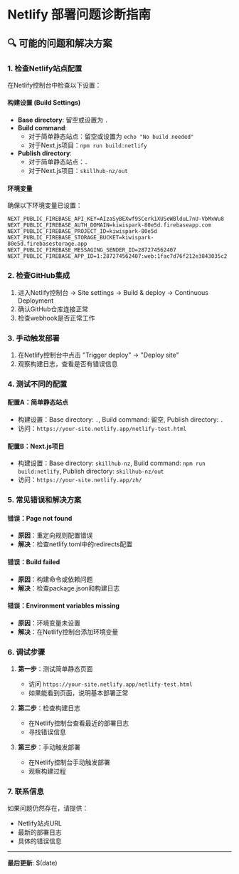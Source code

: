 # Netlify 部署问题诊断指南

## 🔍 可能的问题和解决方案

### 1. 检查Netlify站点配置

在Netlify控制台中检查以下设置：

#### 构建设置 (Build Settings)
- **Base directory**: 留空或设置为 `.`
- **Build command**: 
  - 对于简单静态站点：留空或设置为 `echo "No build needed"`
  - 对于Next.js项目：`npm run build:netlify`
- **Publish directory**: 
  - 对于简单静态站点：`.`
  - 对于Next.js项目：`skillhub-nz/out`

#### 环境变量
确保以下环境变量已设置：
```
NEXT_PUBLIC_FIREBASE_API_KEY=AIzaSyBEXwf9SCerk1XUSeWBlduL7nU-VbMxWu8
NEXT_PUBLIC_FIREBASE_AUTH_DOMAIN=kiwispark-80e5d.firebaseapp.com
NEXT_PUBLIC_FIREBASE_PROJECT_ID=kiwispark-80e5d
NEXT_PUBLIC_FIREBASE_STORAGE_BUCKET=kiwispark-80e5d.firebasestorage.app
NEXT_PUBLIC_FIREBASE_MESSAGING_SENDER_ID=287274562407
NEXT_PUBLIC_FIREBASE_APP_ID=1:287274562407:web:1fac7d76f212e3843035c2
```

### 2. 检查GitHub集成

1. 进入Netlify控制台 → Site settings → Build & deploy → Continuous Deployment
2. 确认GitHub仓库连接正常
3. 检查webhook是否正常工作

### 3. 手动触发部署

1. 在Netlify控制台中点击 "Trigger deploy" → "Deploy site"
2. 观察构建日志，查看是否有错误信息

### 4. 测试不同的配置

#### 配置A：简单静态站点
- 构建设置：Base directory: `.`, Build command: 留空, Publish directory: `.`
- 访问：`https://your-site.netlify.app/netlify-test.html`

#### 配置B：Next.js项目
- 构建设置：Base directory: `skillhub-nz`, Build command: `npm run build:netlify`, Publish directory: `skillhub-nz/out`
- 访问：`https://your-site.netlify.app/zh/`

### 5. 常见错误和解决方案

#### 错误：Page not found
- **原因**：重定向规则配置错误
- **解决**：检查netlify.toml中的redirects配置

#### 错误：Build failed
- **原因**：构建命令或依赖问题
- **解决**：检查package.json和构建日志

#### 错误：Environment variables missing
- **原因**：环境变量未设置
- **解决**：在Netlify控制台添加环境变量

### 6. 调试步骤

1. **第一步**：测试简单静态页面
   - 访问 `https://your-site.netlify.app/netlify-test.html`
   - 如果能看到页面，说明基本部署正常

2. **第二步**：检查构建日志
   - 在Netlify控制台查看最近的部署日志
   - 寻找错误信息

3. **第三步**：手动触发部署
   - 在Netlify控制台手动触发部署
   - 观察构建过程

### 7. 联系信息

如果问题仍然存在，请提供：
- Netlify站点URL
- 最新的部署日志
- 具体的错误信息

---

**最后更新**: $(date)
